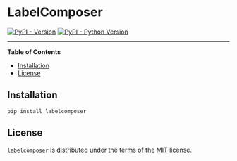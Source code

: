 # LabelComposer

[![PyPI - Version](https://img.shields.io/pypi/v/labelcomposer.svg)](https://pypi.org/project/labelcomposer)
[![PyPI - Python Version](https://img.shields.io/pypi/pyversions/labelcomposer.svg)](https://pypi.org/project/labelcomposer)

-----

**Table of Contents**

- [Installation](#installation)
- [License](#license)

## Installation

```console
pip install labelcomposer
```

## License

`labelcomposer` is distributed under the terms of the [MIT](https://spdx.org/licenses/MIT.html) license.
